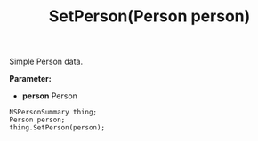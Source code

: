 ﻿---
uid: crmscript_ref_NSPersonSummary_SetPerson
title: SetPerson(Person person)
intellisense: NSPersonSummary.SetPerson
keywords: NSPersonSummary, GetPerson
so.topic: reference
---

Simple Person data.

**Parameter:** 
 - **person** Person

```crmscript
NSPersonSummary thing;
Person person;
thing.SetPerson(person);
```

